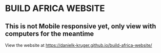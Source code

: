 # BUILD AFRICA WEBSITE

## This is not Mobile responsive yet, only view with computers for the meantime

View the website at https://danielk-kruger.github.io/build-africa-website/
